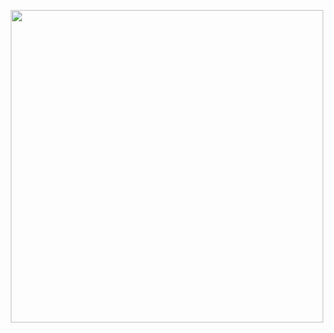 <p align="center">
<img src="https://media4.giphy.com/media/Z1BTGhofioRxK/giphy.gif" width="500" />
</p>
